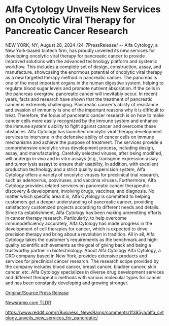 # Alfa Cytology Unveils New Services on Oncolytic Viral Therapy for Pancreatic Cancer Research

NEW YORK, NY, August 28, 2024 /24-7PressRelease/ -- Alfa Cytology, a New York-based biotech firm, has proudly unveiled its new services for developing oncolytic viral therapy for pancreatic cancer to provide improved solutions with the advanced technology platform and systemic workflow. This includes a complete set of design, construction, assay, and manufacture, showcasing the enormous potential of oncolytic viral therapy as a new targeted therapy method in pancreatic cancer.   The pancreas is one of the most important organs in the human digestive system, helping to regulate blood sugar levels and promote nutrient absorption. If the cells in the pancreas overgrow, pancreatic cancer will inevitably occur. In recent years, facts and research have shown that the treatment of pancreatic cancer is extremely challenging. Pancreatic cancer's ability of resistance and evasion of immunity is one of the important reasons why it is difficult to treat. Therefore, the focus of pancreatic cancer research is on how to make cancer cells more easily recognized by the immune system and enhance the immune system's ability to fight against cancer and overcome these obstacles.   Alfa Cytology has launched oncolytic viral therapy development services to intervene in the defensive ability of cancer cells on immune mechanisms and achieve the purpose of treatment. The services provide a comprehensive oncolytic virus development process, including design, assay, and manufacturing. Carefully selected viruses, after being modified, will undergo in vivo and in vitro assays (e.g., transgene expression assay and tumor lysis assay) to ensure their usability. In addition, with excellent production technology and a strict quality supervision system, Alfa Cytology offers a variety of oncolytic viruses for preclinical trial research, such as adenovirus, poxviruses, and vaccinia viruses.   Furthermore, Alfa Cytology provides related services on pancreatic cancer therapeutic discovery & development, involving drugs, vaccines, and diagnosis. No matter which specific area it is, Alfa Cytology is committed to helping customers get a deeper understanding of pancreatic cancer, providing satisfactory customized projects according to different needs and details.   Since its establishment, Alfa Cytology has been making unremitting efforts in cancer therapy research. Particularly, to help overcome immunodeficiency accurately, Alfa Cytology has made progress in the development of cell therapies for cancer, which is expected to drive precision therapy and bring about a revolution in tradition. All in all, Alfa Cytology takes the customer's requirements as the benchmark and high-quality scientific achievements as the goal of giving back and being a trustworthy partner in biotechnology.  About Alfa Cytology Alfa Cytology, a CRO company based in New York, provides extensive products and services for preclinical cancer research. The research scope provided by the company includes blood cancer, breast cancer, bladder cancer, skin cancer, etc. Alfa Cytology specializes in diverse drug development services and different therapeutic methods with various molecular types for cancer and has been constantly developing and growing stronger. 

[Original/Source Press Release](https://www.24-7pressrelease.com/press-release/513856/alfa-cytology-unveils-new-services-on-oncolytic-viral-therapy-for-pancreatic-cancer-research)
                    

[Newsramp.com TLDR](None) 

https://www.reddit.com/r/Business_NewsRamp/comments/1f385ya/alfa_cytology_unveils_new_services_for_pancreatic/